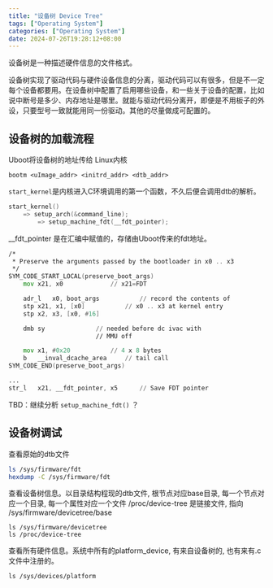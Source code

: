 ```yaml
---
title: "设备树 Device Tree"
tags: ["Operating System"]
categories: ["Operating System"]
date: 2024-07-26T19:28:12+08:00
---
```


设备树是一种描述硬件信息的文件格式。

设备树实现了驱动代码与硬件设备信息的分离，驱动代码可以有很多，但是不一定每个设备都要用。在设备树中配置了启用哪些设备，和一些关于设备的配置，比如说中断号是多少、内存地址是哪里。就能与驱动代码分离开，即便是不用板子的外设，只要型号一致就能用同一份驱动。其他的尽量做成可配置的。

## 设备树的加载流程

Uboot将设备树的地址传给 Linux内核

```shell
bootm <uImage_addr> <initrd_addr> <dtb_addr>
```


`start_kernel`是内核进入C环境调用的第一个函数，不久后便会调用dtb的解析。

```c
start_kernel()
    => setup_arch(&command_line);
        => setup_machine_fdt(__fdt_pointer);
```

__fdt_pointer 是在汇编中赋值的，存储由Uboot传来的fdt地址。
```asm
/*
 * Preserve the arguments passed by the bootloader in x0 .. x3
 */
SYM_CODE_START_LOCAL(preserve_boot_args)
	mov	x21, x0				// x21=FDT

	adr_l	x0, boot_args			// record the contents of
	stp	x21, x1, [x0]			// x0 .. x3 at kernel entry
	stp	x2, x3, [x0, #16]

	dmb	sy				// needed before dc ivac with
						// MMU off

	mov	x1, #0x20			// 4 x 8 bytes
	b	__inval_dcache_area		// tail call
SYM_CODE_END(preserve_boot_args)

...
str_l	x21, __fdt_pointer, x5		// Save FDT pointer

```

TBD：继续分析 `setup_machine_fdt()` ？


## 设备树调试

查看原始的dtb文件

```sh 
ls /sys/firmware/fdt 
hexdump -C /sys/firmware/fdt
```

查看设备树信息。以目录结构程现的dtb文件, 根节点对应base目录, 每一个节点对应一个目录, 每一个属性对应一个文件
/proc/device-tree 是链接文件, 指向 /sys/firmware/devicetree/base

```shell
ls /sys/firmware/devicetree
ls /proc/device-tree
```

查看所有硬件信息。系统中所有的platform_device, 有来自设备树的, 也有来有.c文件中注册的。

```shell
ls /sys/devices/platform
```